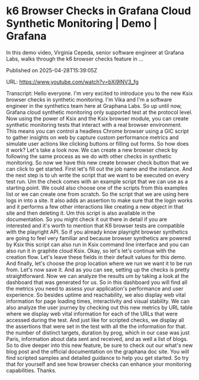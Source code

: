 # k6 Browser Checks in Grafana Cloud Synthetic Monitoring | Demo | Grafana

In this demo video, Virginia Cepeda, senior software engineer at Grafana Labs, walks through the k6 browser checks feature in ...

Published on 2025-04-28T15:39:05Z

URL: https://www.youtube.com/watch?v=bXi9lNV3_fg

Transcript: Hello everyone. I'm very excited to introduce you to the new Ksix browser checks in synthetic monitoring. I'm Vika and I'm a software engineer in the synthetics team here at Graphana Labs. So up until now, Grafana cloud synthetic monitoring only supported test at the protocol level. Now using the power of Ksix and the Ksix browser module, you can create synthetic monitoring tests that interact with a real browser environment. This means you can control a headless Chrome browser using a GIC script to gather insights on web by capture custom performance metrics and simulate user actions like clicking buttons or filling out forms. So how does it work? Let's take a look now. We can create a new browser check by following the same process as we do with other checks in synthetic monitoring. So now we have this new create browser check button that we can click to get started. First let's fill out the job name and the instance. And the next step is to uh write the script that we want to be executed on every test run. Um the check comes with an example script that we can use as a starting point. We could also choose one of the scripts from this examples list or we can create one from scratch. So the script that we are using here logs in into a site. It also adds an assertion to make sure that the login works and it performs a few other interactions like creating a new object in that site and then deleting it. Um this script is also available in the documentation. So you might check it out there in detail if you are interested and it's worth to mention that K6 browser tests are compatible with the playright API. So if you already know playright browser synthetics are going to feel very familiar and because browser synthetics are powered by Ksix this script can also run in Ksix command line interface and you can also run it in graphite cloud Ksix. Okay, so let's let's continue with the creation flow. Let's leave these fields in their default values for this demo. And finally, let's choose the prop location where we run we want it to be run from. Let's now save it. And as you can see, setting up the checks is pretty straightforward. Now we can analyze the results um by taking a look at the dashboard that was generated for us. So in this dashboard you will find all the metrics you need to assess your application's performance and user experience. So besides uptime and reachability, we also display web vital information for page loading times, interactivity and visual stability. We can also analyze the user journey by checking out this new metrics by URL table where we display web vital information for each of the URLs that were accessed during the test. And just like for scripted checks, we display all the assertions that were set in the test with all the the information for that. the number of distinct targets, duration by prog, which in our case was just Paris, information about data sent and received, and as well a list of blogs. So to dive deeper into this new feature, be sure to check out our what's new blog post and the official documentation on the graphana doc site. You will find scripted samples and detailed guidance to help you get started. So try that for yourself and see how browser checks can enhance your monitoring capabilities. Thanks.

